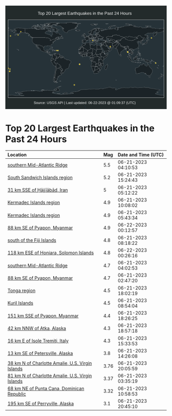 ![Map](./map.png)

# Top 20 Largest Earthquakes in the Past 24 Hours

| Location | Mag | Date and Time (UTC) |
|:---|:---|:---|
| [southern Mid-Atlantic Ridge](https://earthquake.usgs.gov/earthquakes/eventpage/us7000ka0y) | 5.5 | 06-21-2023 04:10:53 |
| [South Sandwich Islands region](https://earthquake.usgs.gov/earthquakes/eventpage/us7000ka4s) | 5.2 | 06-21-2023 15:24:43 |
| [31 km SSE of Ḩājjīābād, Iran](https://earthquake.usgs.gov/earthquakes/eventpage/us7000ka13) | 5 | 06-21-2023 05:12:22 |
| [Kermadec Islands region](https://earthquake.usgs.gov/earthquakes/eventpage/us7000ka2k) | 4.9 | 06-21-2023 10:08:02 |
| [Kermadec Islands region](https://earthquake.usgs.gov/earthquakes/eventpage/us7000ka18) | 4.9 | 06-21-2023 05:43:34 |
| [88 km SE of Pyapon, Myanmar](https://earthquake.usgs.gov/earthquakes/eventpage/us7000ka8l) | 4.9 | 06-22-2023 00:12:57 |
| [south of the Fiji Islands](https://earthquake.usgs.gov/earthquakes/eventpage/us7000ka1q) | 4.8 | 06-21-2023 08:18:22 |
| [118 km ESE of Honiara, Solomon Islands](https://earthquake.usgs.gov/earthquakes/eventpage/us7000ka8n) | 4.8 | 06-22-2023 00:26:16 |
| [southern Mid-Atlantic Ridge](https://earthquake.usgs.gov/earthquakes/eventpage/us7000ka0x) | 4.7 | 06-21-2023 04:02:53 |
| [88 km SE of Pyapon, Myanmar](https://earthquake.usgs.gov/earthquakes/eventpage/us7000ka0g) | 4.7 | 06-21-2023 02:47:20 |
| [Tonga region](https://earthquake.usgs.gov/earthquakes/eventpage/us7000ka67) | 4.5 | 06-21-2023 18:02:19 |
| [Kuril Islands](https://earthquake.usgs.gov/earthquakes/eventpage/us7000ka1z) | 4.5 | 06-21-2023 08:54:04 |
| [151 km SSE of Pyapon, Myanmar](https://earthquake.usgs.gov/earthquakes/eventpage/us7000ka6a) | 4.4 | 06-21-2023 18:26:25 |
| [42 km NNW of Atka, Alaska](https://earthquake.usgs.gov/earthquakes/eventpage/us7000ka6c) | 4.3 | 06-21-2023 18:57:18 |
| [16 km E of Isole Tremiti, Italy](https://earthquake.usgs.gov/earthquakes/eventpage/us7000ka4t) | 4.3 | 06-21-2023 15:33:53 |
| [13 km SE of Petersville, Alaska](https://earthquake.usgs.gov/earthquakes/eventpage/ak0237woxclz) | 3.8 | 06-21-2023 14:26:08 |
| [38 km N of Charlotte Amalie, U.S. Virgin Islands](https://earthquake.usgs.gov/earthquakes/eventpage/pr2023172000) | 3.76 | 06-21-2023 20:05:59 |
| [81 km N of Charlotte Amalie, U.S. Virgin Islands](https://earthquake.usgs.gov/earthquakes/eventpage/pr71414223) | 3.37 | 06-21-2023 03:35:19 |
| [68 km NE of Punta Cana, Dominican Republic](https://earthquake.usgs.gov/earthquakes/eventpage/pr71414248) | 3.32 | 06-21-2023 10:58:53 |
| [195 km SE of Perryville, Alaska](https://earthquake.usgs.gov/earthquakes/eventpage/ak0237wsm1g9) | 3.1 | 06-21-2023 20:45:10 |
